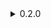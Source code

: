 <details>

<summary>0.2.0</summary>
- Reworked extra pick to not reroll cards but instead pick multiple cards out of the same draw
- Added option to disable ExtraPick
- Added compatibility with curses and removed bugs regarding curses (being able to skip curse choice for example)
- Changed FeedMe rarity from common to uncommon, removed soul gain limit
bugfix:
- fixed bug with customDraw
- fixed Soul value change bug when two changes occured at the same time
- fixed soul interraction and UI with EscapeMenu
- fixed some issue regarding the rerolls (like rerolling while during a custom draw)
</details>

